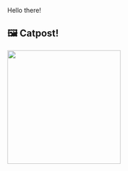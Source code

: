 Hello there!



## 🖼️ Catpost!

<sub>
    <img src="https://cdn2.thecatapi.com/images/24g.jpg" height="256">
</sub>

